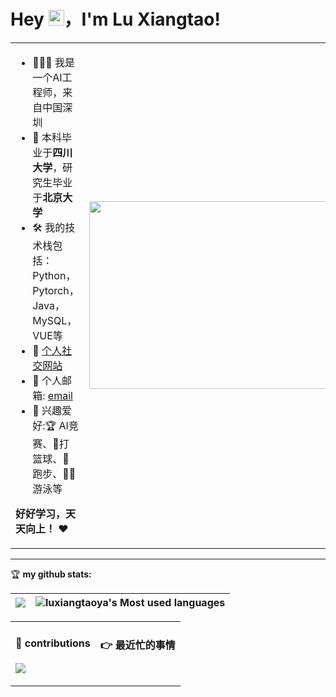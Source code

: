 <!-- 头部欢迎语部分 -->
# Hey <img src="https://media.giphy.com/media/hvRJCLFzcasrR4ia7z/giphy.gif" width="25px">，I'm Lu Xiangtao!
<!-- 动态GIF表情，宽度25像素 -->

<!-- 个人信息表格开始 -->
<table>
<tr>
<!-- 左侧栏：文字信息 -->
<td valign="top" width="50%">

<!-- 个人信息列表 -->
- 🧑🏻‍🚀 我是一个AI工程师，来自中国深圳  <!-- 当前职业 -->
- 🏫 本科毕业于**四川大学**，研究生毕业于**北京大学** <!-- 毕业院校 -->
- 🛠  我的技术栈包括：Python，Pytorch，Java，MySQL，VUE等 <!-- 正在学习的技术栈 -->
- 👀 [个人社交网站](知乎](https://www.zhihu.com/people/xiao-xue-sheng-o))  <!-- 个人博客链接 -->
- 💌 个人邮箱: [email](3518651480@qq.com)  <!-- 联系邮箱 -->
- 🎣 兴趣爱好:🏆️ AI竞赛、🏀打篮球、🏃跑步、🏊‍♀️游泳等 <!-- 兴趣爱好 -->

**好好学习，天天向上！** ❤️  <!-- 座右铭 -->
</td>

<!-- 右侧栏：动态图片 -->
<td valign="center" width="100%" height="100%">
<img src="https://github.com/luxiangtaoya/luxiangtaoya/.github/workflows/xiaowangzi.gif" width="500" height="300">
<!-- 《小王子》主题GIF动图 -->
</td>
</tr>
</table>

<hr/>  <!-- 分隔线 -->

<!-- GitHub统计部分 -->
🏆 **my github stats:**  <!-- 统计标题 -->

<!-- 统计卡片布局 -->
|![](https://github-readme-stats.vercel.app/api?username=luxiangtaoya)|![luxiangtaoya's Most used languages](https://github-readme-stats.vercel.app/api/top-langs/?username=luxiangtaoya&layout=compact&hide_border=true&langs_count=10)|
|-|-|
<!-- 
  左侧：GitHub总体统计卡片
  右侧：最常用语言统计卡片(紧凑布局，隐藏边框，显示前10种语言)
-->

<!-- 底部内容表格 -->
<table>
<tr>
<!-- 左侧：贡献日历蛇形图 -->
<td valign="top" width="50%">

#### 🐍 contributions  <!-- 贡献图标题 -->
![](https://raw.githubusercontent.com/luxiangtaoya/luxiangtaoya/output/github-contribution-grid-snake.svg)
<!-- GitHub贡献日历的蛇形可视化图 -->
</td>

<!-- 右侧：最近忙的事情 -->
<td valign="top" width="50%">

#### 👉 最近忙的事情  <!-- 事情链接 -->



<!-- 
  技术说明：
  1. 使用GitHub Flavored Markdown语法
  2. 动态徽章通过shields.io生成
  3. 统计卡片使用github-readme-stats服务
  4. 蛇形贡献图是GitHub自动生成的SVG
  5. 博客列表需要配合后端API动态生成
-->
